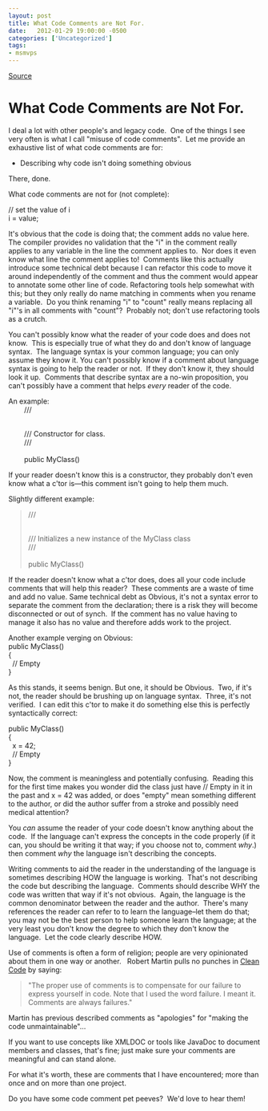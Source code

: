 ```yaml
---
layout: post
title: What Code Comments are Not For.
date:   2012-01-29 19:00:00 -0500
categories: ['Uncategorized']
tags:
- msmvps
---
```

[Source](http://blogs.msmvps.com/peterritchie/2012/01/30/what-code-comments-are-not-for/ "Permalink to What Code Comments are Not For.")

# What Code Comments are Not For.

I deal a lot with other people's and legacy code.  One of the things I see very often is what I call "misuse of code comments".  Let me provide an exhaustive list of what code comments are for:

* Describing why code isn't doing something obvious

There, done.

What code comments are not for (not complete):

// set the value of i   
i = value;

It's obvious that the code is doing that; the comment adds no value here.  The compiler provides no validation that the "i" in the comment really applies to any variable in the line the comment applies to.  Nor does it even know what line the comment applies to!  Comments like this actually introduce some technical debt because I can refactor this code to move it around independently of the comment and thus the comment would appear to annotate some other line of code. Refactoring tools help somewhat with this; but they only really do name matching in comments when you rename a variable.  Do you think renaming "i" to "count" really means replacing all "i"'s in all comments with "count"?  Probably not; don't use refactoring tools as a crutch.

You can't possibly know what the reader of your code does and does not know.  This is especially true of what they do and don't know of language syntax.  The language syntax is your common language; you can only assume they know it. You can't possibly know if a comment about language syntax is going to help the reader or not.  If they don't know it, they should look it up.  Comments that describe syntax are a no-win proposition, you can't possibly have a comment that helps _every_ reader of the code.

An example:   
        /// <summary>   
        /// Constructor for class.   
        /// </summary>   
        public MyClass()

If your reader doesn't know this is a constructor, they probably don't even know what a c'tor is—this comment isn't going to help them much.  

Slightly different example:

> /// <summary>   
/// Initializes a new instance of the MyClass class   
/// </summary>   
public MyClass()

If the reader doesn't know what a c'tor does, does all your code include comments that will help this reader?  These comments are a waste of time and add no value. Same technical debt as Obvious, it's not a syntax error to separate the comment from the declaration; there is a risk they will become disconnected or out of synch.  If the comment has no value having to manage it also has no value and therefore adds work to the project.

Another example verging on Obvious:   
public MyClass()   
{   
  // Empty   
}

As this stands, it seems benign. But one, it should be Obvious.  Two, if it's not, the reader should be brushing up on language syntax.  Three, it's not verified.  I can edit this c'tor to make it do something else this is perfectly syntactically correct:

public MyClass()   
{   
  x = 42;   
  // Empty   
}

Now, the comment is meaningless and potentially confusing.  Reading this for the first time makes you wonder did the class just have // Empty in it in the past and x = 42 was added, or does "empty" mean something different to the author, or did the author suffer from a stroke and possibly need medical attention?

You _can_ assume the reader of your code doesn't know anything about the code.  If the language can't express the concepts in the code properly (if it can, you should be writing it that way; if you choose not to, comment _why_.) then comment _why_ the language isn't describing the concepts.

Writing comments to aid the reader in the understanding of the language is sometimes describing HOW the language is working.  That's not describing the code but describing the language.  Comments should describe WHY the code was written that way if it's not obvious.  Again, the language is the common denominator between the reader and the author.  There's many references the reader can refer to to learn the language–let them do that; you may not be the best person to help someone learn the language; at the very least you don't know the degree to which they don't know the language.  Let the code clearly describe HOW.

Use of comments is often a form of religion; people are very opinionated about them in one way or another.   Robert Martin pulls no punches in [Clean Code][1] by saying:

> "The proper use of comments is to compensate for our failure to express yourself in code. Note that I used the word failure. I meant it. Comments are always failures."

Martin has previous described comments as "apologies" for "making the code unmaintainable"…

If you want to use concepts like XMLDOC or tools like JavaDoc to document members and classes, that's fine; just make sure your comments are meaningful and can stand alone.

For what it's worth, these are comments that I have encountered; more than once and on more than one project.

Do you have some code comment pet peeves?  We'd love to hear them!

[1]: http://bit.ly/yBatMT

